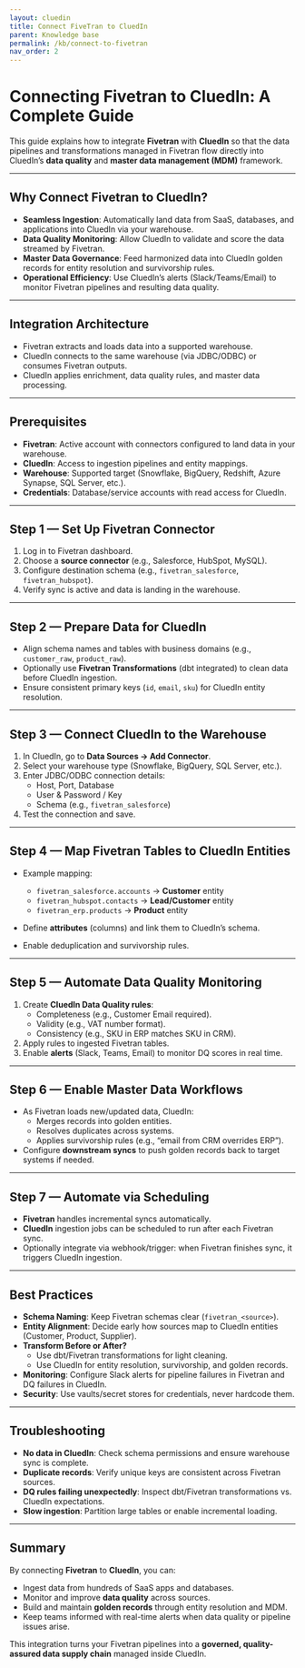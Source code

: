 ```yaml
---
layout: cluedin
title: Connect FiveTran to CluedIn
parent: Knowledge base
permalink: /kb/connect-to-fivetran
nav_order: 2
---
```


# Connecting Fivetran to CluedIn: A Complete Guide

This guide explains how to integrate **Fivetran** with **CluedIn** so that the data pipelines and transformations managed in Fivetran flow directly into CluedIn’s **data quality** and **master data management (MDM)** framework.

---

## Why Connect Fivetran to CluedIn?

- **Seamless Ingestion**: Automatically land data from SaaS, databases, and applications into CluedIn via your warehouse.  
- **Data Quality Monitoring**: Allow CluedIn to validate and score the data streamed by Fivetran.  
- **Master Data Governance**: Feed harmonized data into CluedIn golden records for entity resolution and survivorship rules.  
- **Operational Efficiency**: Use CluedIn’s alerts (Slack/Teams/Email) to monitor Fivetran pipelines and resulting data quality.

---

## Integration Architecture


- Fivetran extracts and loads data into a supported warehouse.  
- CluedIn connects to the same warehouse (via JDBC/ODBC) or consumes Fivetran outputs.  
- CluedIn applies enrichment, data quality rules, and master data processing.

---

## Prerequisites

- **Fivetran**: Active account with connectors configured to land data in your warehouse.  
- **CluedIn**: Access to ingestion pipelines and entity mappings.  
- **Warehouse**: Supported target (Snowflake, BigQuery, Redshift, Azure Synapse, SQL Server, etc.).  
- **Credentials**: Database/service accounts with read access for CluedIn.  

---

## Step 1 — Set Up Fivetran Connector

1. Log in to Fivetran dashboard.  
2. Choose a **source connector** (e.g., Salesforce, HubSpot, MySQL).  
3. Configure destination schema (e.g., `fivetran_salesforce`, `fivetran_hubspot`).  
4. Verify sync is active and data is landing in the warehouse.

---

## Step 2 — Prepare Data for CluedIn

- Align schema names and tables with business domains (e.g., `customer_raw`, `product_raw`).  
- Optionally use **Fivetran Transformations** (dbt integrated) to clean data before CluedIn ingestion.  
- Ensure consistent primary keys (`id`, `email`, `sku`) for CluedIn entity resolution.

---

## Step 3 — Connect CluedIn to the Warehouse

1. In CluedIn, go to **Data Sources → Add Connector**.  
2. Select your warehouse type (Snowflake, BigQuery, SQL Server, etc.).  
3. Enter JDBC/ODBC connection details:  
   - Host, Port, Database  
   - User & Password / Key  
   - Schema (e.g., `fivetran_salesforce`)  
4. Test the connection and save.

---

## Step 4 — Map Fivetran Tables to CluedIn Entities

- Example mapping:  
  - `fivetran_salesforce.accounts` → **Customer** entity  
  - `fivetran_hubspot.contacts` → **Lead/Customer** entity  
  - `fivetran_erp.products` → **Product** entity  

- Define **attributes** (columns) and link them to CluedIn’s schema.  
- Enable deduplication and survivorship rules.

---

## Step 5 — Automate Data Quality Monitoring

1. Create **CluedIn Data Quality rules**:  
   - Completeness (e.g., Customer Email required).  
   - Validity (e.g., VAT number format).  
   - Consistency (e.g., SKU in ERP matches SKU in CRM).  
2. Apply rules to ingested Fivetran tables.  
3. Enable **alerts** (Slack, Teams, Email) to monitor DQ scores in real time.

---

## Step 6 — Enable Master Data Workflows

- As Fivetran loads new/updated data, CluedIn:  
  - Merges records into golden entities.  
  - Resolves duplicates across systems.  
  - Applies survivorship rules (e.g., “email from CRM overrides ERP”).  
- Configure **downstream syncs** to push golden records back to target systems if needed.

---

## Step 7 — Automate via Scheduling

- **Fivetran** handles incremental syncs automatically.  
- **CluedIn** ingestion jobs can be scheduled to run after each Fivetran sync.  
- Optionally integrate via webhook/trigger: when Fivetran finishes sync, it triggers CluedIn ingestion.

---

## Best Practices

- **Schema Naming**: Keep Fivetran schemas clear (`fivetran_<source>`).  
- **Entity Alignment**: Decide early how sources map to CluedIn entities (Customer, Product, Supplier).  
- **Transform Before or After?**  
  - Use dbt/Fivetran transformations for light cleaning.  
  - Use CluedIn for entity resolution, survivorship, and golden records.  
- **Monitoring**: Configure Slack alerts for pipeline failures in Fivetran and DQ failures in CluedIn.  
- **Security**: Use vaults/secret stores for credentials, never hardcode them.  

---

## Troubleshooting

- **No data in CluedIn**: Check schema permissions and ensure warehouse sync is complete.  
- **Duplicate records**: Verify unique keys are consistent across Fivetran sources.  
- **DQ rules failing unexpectedly**: Inspect dbt/Fivetran transformations vs. CluedIn expectations.  
- **Slow ingestion**: Partition large tables or enable incremental loading.  

---

## Summary

By connecting **Fivetran** to **CluedIn**, you can:  
- Ingest data from hundreds of SaaS apps and databases.  
- Monitor and improve **data quality** across sources.  
- Build and maintain **golden records** through entity resolution and MDM.  
- Keep teams informed with real-time alerts when data quality or pipeline issues arise.  

This integration turns your Fivetran pipelines into a **governed, quality-assured data supply chain** managed inside CluedIn.
